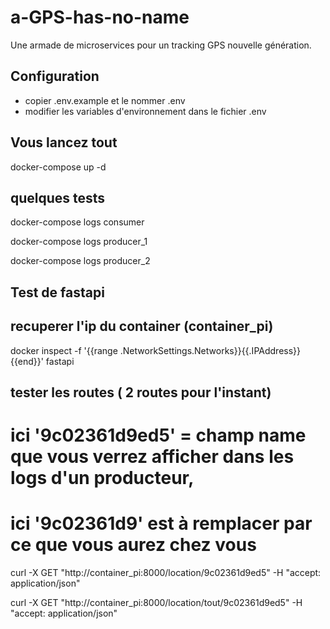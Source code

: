 # a-GPS-has-no-name
Une armade de microservices pour un tracking GPS nouvelle génération.

## Configuration
- copier .env.example et le nommer .env
- modifier les variables d'environnement dans le fichier .env

## Vous lancez tout
docker-compose up -d

## quelques tests

docker-compose logs consumer

docker-compose logs producer_1

docker-compose logs producer_2

## Test de fastapi

## recuperer l'ip du container (container_pi)
docker inspect -f '{{range .NetworkSettings.Networks}}{{.IPAddress}}{{end}}' fastapi

## tester les routes ( 2 routes pour l'instant)
# ici '9c02361d9ed5' = champ name que vous verrez afficher dans les logs d'un producteur, 
# ici '9c02361d9' est à remplacer par ce que vous aurez chez vous

curl -X GET "http://container_pi:8000/location/9c02361d9ed5" -H "accept: application/json"


curl -X GET "http://container_pi:8000/location/tout/9c02361d9ed5" -H "accept: application/json"


